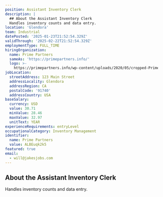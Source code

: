 ```yaml
---
position: Assistant Inventory Clerk
description: |
  ## About the Assistant Inventory Clerk
  Handles inventory counts and data entry.
location: 'Glendora'
team: Industrial
datePosted: '2025-01-23T21:52:54.329Z'
validThrough: '2025-02-22T21:52:54.329Z'
employmentType: FULL_TIME
hiringOrganization:
  name: Prime Partners
  sameAs: 'https://primepartners.info/'
  logo: >-
    https://primepartners.info/wp-content/uploads/2020/05/cropped-Prime-Partners-Logo-NO-BG-1-1.png
jobLocation:
  streetAddress: 123 Main Street
  addressLocality: Glendora
  addressRegion: CA
  postalCode: '91740'
  addressCountry: USA
baseSalary:
  currency: USD
  value: 30.71
  minValue: 28.46
  maxValue: 32.97
  unitText: YEAR
experienceRequirements: entryLevel
occupationalCategory: Inventory Management
identifier:
  name: Prime Partners
  value: ALBEuqk2k5
featured: true
email:
  - will@jakesjobs.com
---
```


## About the Assistant Inventory Clerk
Handles inventory counts and data entry.
